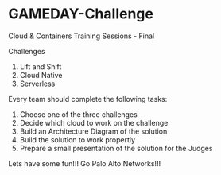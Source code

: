 # GAMEDAY-Challenge
Cloud & Containers Training Sessions - Final

Challenges

1. Lift and Shift
2. Cloud Native
3. Serverless


Every team should complete the following tasks:


1. Choose one of the three challenges
2. Decide which cloud to work on the challenge 
3. Build an Architecture Diagram of the solution
4. Build the solution to work propertly
5. Prepare a small presentation of the solution for the Judges


Lets have some fun!!!
Go Palo Alto Networks!!!

